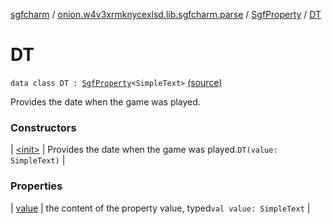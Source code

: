 [sgfcharm](../../../index.md) / [onion.w4v3xrmknycexlsd.lib.sgfcharm.parse](../../index.md) / [SgfProperty](../index.md) / [DT](./index.md)

# DT

`data class DT : `[`SgfProperty`](../index.md)`<SimpleText>` [(source)](https://github.com/w4v3/sgfcharm/tree/master/sgfcharm/src/main/java/onion/w4v3xrmknycexlsd/lib/sgfcharm/parse/SgfTree.kt#L196)

Provides the date when the game was played.

### Constructors

| [&lt;init&gt;](-init-.md) | Provides the date when the game was played.`DT(value: SimpleText)` |

### Properties

| [value](value.md) | the content of the property value, typed`val value: SimpleText` |

